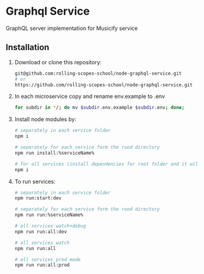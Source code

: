 # Graphql Service

GraphQL server implementation for Musicify service

## Installation

1. Download or clone this repository:
   ```bash
   git@github.com:rolling-scopes-school/node-graphql-service.git
   # or
   https://github.com/rolling-scopes-school/node-graphql-service.git
   ```
2. In each microservice copy and rename env.example to .env
   ```bash
   for subdir in */; do mv $subdir.env.example $subdir.env; done;
   ```
3. Install node modules by:

   ```bash
   # separately in each service folder
   npm i

   # separately for each service form the rood directory
   npm run install:%serviceName%

   # for all services (install dependencies for root folder and it will install nested dependencies in postinstall script)
   npm i
   ```

4. To run services:

   ```bash
   # separately in each service folder
   npm run:start:dev

   # separately for each service form the rood directory
   npm run run:%serviceName%

   # all services watch+debug
   npm run run:all:dev

   # all services watch
   npm run run:all

   # all services prod mode
   npm run run:all:prod
   ```
